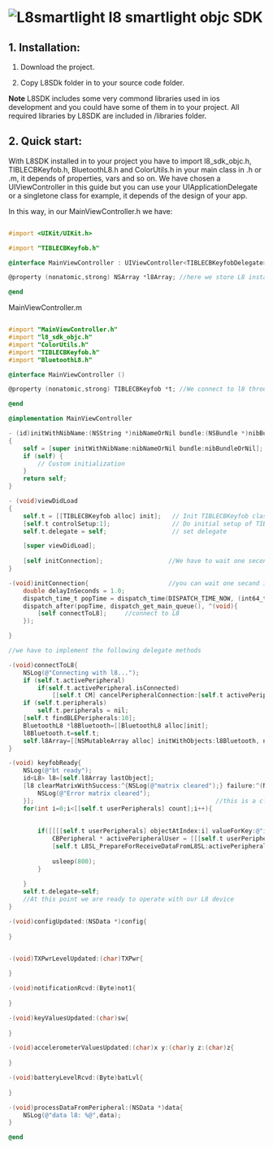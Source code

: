 ![L8smartlight](http://corcheaymedia.com/l8/wp-content/plugins/wp-l8-styles/images/logo.png)
l8 smartlight objc SDK
========================

## 1. Installation:
1. Download the project.

2. Copy L8SDk folder in to your source code folder.

**Note** L8SDK includes some very commond libraries used in ios development and you could have some of them in to your project. All required libraries by L8SDK are included in /libraries folder.

## 2. Quick start:
With L8SDK installed in to your project you have to import l8_sdk_objc.h, TIBLECBKeyfob.h, BluetoothL8.h and ColorUtils.h in your main class in .h or .m, it depends of properties, vars and so on. We have chosen a UIViewController in this guide but you can use your UIApplicationDelegate or a singletone class for example, it depends of the design of your app.

In this way, in our MainViewController.h we have:

```objective-c

#import <UIKit/UIKit.h>

#import "TIBLECBKeyfob.h"

@interface MainViewController : UIViewController<TIBLECBKeyfobDelegate>

@property (nonatomic,strong) NSArray *l8Array; //here we store L8 instances

@end


```

MainViewController.m

```objective-c

#import "MainViewController.h"
#import "l8_sdk_objc.h"
#import "ColorUtils.h"
#import "TIBLECBKeyfob.h"
#import "BluetoothL8.h"

@interface MainViewController ()

@property (nonatomic,strong) TIBLECBKeyfob *t; //We connect to l8 through TIBLECBKeyfob 

@end

@implementation MainViewController

- (id)initWithNibName:(NSString *)nibNameOrNil bundle:(NSBundle *)nibBundleOrNil
{
    self = [super initWithNibName:nibNameOrNil bundle:nibBundleOrNil];
    if (self) {
        // Custom initialization
    }
    return self;
}

- (void)viewDidLoad
{
    self.t = [[TIBLECBKeyfob alloc] init];   // Init TIBLECBKeyfob class.
    [self.t controlSetup:1];                 // Do initial setup of TIBLECBKeyfob class.
    self.t.delegate = self;                  // set delegate 

    [super viewDidLoad];
   
    [self initConnection];                  //We have to wait one second beacuse CoreBluetooth must be ready before try to connect to l8 device
}

-(void)initConnection{                      //you can wait one secand in this way
    double delayInSeconds = 1.0; 
    dispatch_time_t popTime = dispatch_time(DISPATCH_TIME_NOW, (int64_t)(delayInSeconds * NSEC_PER_SEC));
    dispatch_after(popTime, dispatch_get_main_queue(), ^(void){
        [self connectToL8];     //connect to L8
    });

}

//we have to implement the following delegate methods

-(void)connectToL8{
    NSLog(@"Connecting with l8...");
    if (self.t.activePeripheral)                                                   //Checks if we have already any connection
        if(self.t.activePeripheral.isConnected)
            [[self.t CM] cancelPeripheralConnection:[self.t activePeripheral]];   //We cancel any previous connection
    if (self.t.peripherals)
        self.t.peripherals = nil;
    [self.t findBLEPeripherals:10];                                              //Scans during 10 seconds for L8 devices
    BluetoothL8 *l8Bluetooth=[[BluetoothL8 alloc]init];                          //Instantiates a BluetoothL8 and set TIBLECBKeyfob
    l8Bluetooth.t=self.t;
    self.l8Array=[[NSMutableArray alloc] initWithObjects:l8Bluetooth, nil];     //at this point we are not connected to an L8 device, we have to wait for keyfobReady invocation
}

-(void) keyfobReady{
    NSLog(@"bt ready");
    id<L8> l8=[self.l8Array lastObject];
    [l8 clearMatrixWithSuccess:^{NSLog(@"matrix cleared");} failure:^(NSMutableDictionary *result) {
        NSLog(@"Error matrix cleared");
    }];                                                  //this is a clear matrix operation.  
    for(int i=0;i<[[self.t userPeripherals] count];i++){
        
        
        if([[[[self.t userPeripherals] objectAtIndex:i] valueForKey:@"isUserChecked"] isEqualToString:@"YES"]){         //by default all detected device are select
            CBPeripheral * activePeripheralUser = [[[self.t userPeripherals] objectAtIndex:i] valueForKey:@"peripheral"];
            [self.t L8SL_PrepareForReceiveDataFromL8SL:activePeripheralUser];             //Prepares to receive from L8 device
            
            usleep(800);
        }
        
    }
    self.t.delegate=self;
    //At this point we are ready to operate with our L8 device
}

-(void)configUpdated:(NSData *)config{
    
}


-(void)TXPwrLevelUpdated:(char)TXPwr{
    
}

-(void)notificationRcvd:(Byte)not1{
    
}

-(void)keyValuesUpdated:(char)sw{
    
}

-(void)accelerometerValuesUpdated:(char)x y:(char)y z:(char)z{
    
}

-(void)batteryLevelRcvd:(Byte)batLvl{
    
}

-(void)processDataFromPeripheral:(NSData *)data{
    NSLog(@"data l8: %@",data);
}

@end

```

